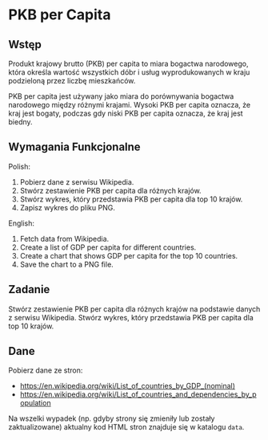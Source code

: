 # PKB per Capita

## Wstęp

Produkt krajowy brutto (PKB) per capita to miara bogactwa narodowego, 
która określa wartość wszystkich dóbr i usług wyprodukowanych w kraju
podzieloną przez liczbę mieszkańców. 

PKB per capita jest używany jako miara do porównywania bogactwa narodowego
między różnymi krajami. Wysoki PKB per capita oznacza, że kraj jest bogaty,
podczas gdy niski PKB per capita oznacza, że kraj jest biedny.

## Wymagania Funkcjonalne

Polish:

1. Pobierz dane z serwisu Wikipedia.
2. Stwórz zestawienie PKB per capita dla różnych krajów.
3. Stwórz wykres, który przedstawia PKB per capita dla top 10 krajów.
4. Zapisz wykres do pliku PNG.

English:

1. Fetch data from Wikipedia.
2. Create a list of GDP per capita for different countries.
3. Create a chart that shows GDP per capita for the top 10 countries.
4. Save the chart to a PNG file.

## Zadanie

Stwórz zestawienie PKB per capita dla różnych krajów na podstawie danych
z serwisu Wikipedia. Stwórz wykres, który przedstawia PKB per capita dla
top 10 krajów.

## Dane

Pobierz dane ze stron:

* https://en.wikipedia.org/wiki/List_of_countries_by_GDP_(nominal)
* https://en.wikipedia.org/wiki/List_of_countries_and_dependencies_by_population

Na wszelki wypadek (np. gdyby strony się zmieniły lub zostały zaktualizowane)
aktualny kod HTML stron znajduje się w katalogu `data`.
